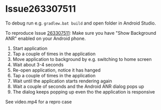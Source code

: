 # Issue263307511

To debug run e.g.
`gradlew.bat build`
and open folder in Android Studio.

To reproduce Issue [263307511](https://issuetracker.google.com/issues/263307511):
Make sure you have "Show Background ANR" enabled on your Android phone.

1) Start application
2) Tap a couple of times in the application
3) Move application to background by e.g. switching to home screen
4) Wait about 3-4 seconds
5) Re-open application, notice it has hanged
6) Tap a couple of times in the application
7) Wait until the application starts rendering again
8) Wait a couple of seconds and the Android ANR dialog pops up
9) The dialog keeps popping up even tho the application is responsive

See video.mp4 for a repro case
